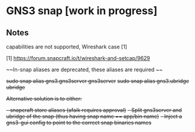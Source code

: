 

# GNS3 snap [work in progress]

## Notes

capabilities are not supported, Wireshark case [1]

[1] https://forum.snapcraft.io/t/wireshark-and-setcap/9629

~~In-snap aliases are deprecated, these aliases are required ~~

~~sudo snap alias gns3.gns3server gns3server~~
~~sudo snap alias gns3.ubridge ubridge~~

~~Alternative solution is to either:~~

~~- snapcraft store aliases (afaik requires approval)~~
~~- Split gns3server and ubridge of the snap (thus having snap name == app/bin name)~~
~~- Inject a gns3-gui config to point to the correct snap binaries names~~
